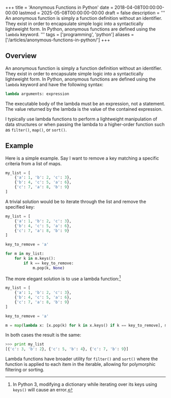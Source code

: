+++
title = 'Anonymous Functions in Python'
date = 2018-04-08T00:00:00-00:00
lastmod = 2025-05-08T00:00:00-00:00
draft = false
description = '''
An anonymous function is simply a function definition without an identifier.
They exist in order to encapsulate simple logic into a syntactically
lightweight form. In Python, anonymous functions are defined using the `lambda`
keyword.
'''
tags = ['programming', 'python']
aliases = ['/articles/anonymous-functions-in-python/']
+++

## Overview

An anonymous function is simply a function definition without an identifier.
They exist in order to encapsulate simple logic into a syntactically
lightweight form. In Python, anonymous functions are defined using the `lambda`
keyword and have the following syntax:

```python
lambda arguments: expression
```

The executable body of the lambda must be an expression, not a statement. The
value returned by the lambda is the value of the contained expression.

I typically use lambda functions to perform a lightweight manipulation of data
structures or when passing the lambda to a higher-order function such as
`filter()`, `map()`, or `sort()`.

## Example

Here is a simple example. Say I want to remove a key matching a specific
criteria from a list of maps.

```python
my_list = [
    {'a': 1, 'b': 2, 'c': 3},
    {'b': 4, 'c': 5, 'a': 6},
    {'c': 7, 'a': 8, 'b': 9}
]
```

A trivial solution would be to iterate through the list and remove the
specified key:

```python
my_list = [
    {'a': 1, 'b': 2, 'c': 3},
    {'b': 4, 'c': 5, 'a': 6},
    {'c': 7, 'a': 8, 'b': 9}
]

key_to_remove = 'a'

for m in my_list:
    for k in m.keys():
        if k == key_to_remove:
            m.pop(k, None)
```

The more elegant solution is to use a lambda function:[^1]

```python
my_list = [
    {'a': 1, 'b': 2, 'c': 3},
    {'b': 4, 'c': 5, 'a': 6},
    {'c': 7, 'a': 8, 'b': 9}
]

key_to_remove = 'a'

m = map(lambda x: [x.pop(k) for k in x.keys() if k == key_to_remove], my_list or [{}])
```

In both cases the result is the same:

```python
>>> print my_list
[{'c': 3, 'b': 2}, {'c': 5, 'b': 4}, {'c': 7, 'b': 9}]
```

Lambda functions have broader utility for `filter()` and `sort()` where the
function is applied to each item in the iterable, allowing for polymorphic
filtering or sorting.

[^1]: In Python 3, modifying a dictionary while iterating over its keys using
    `keys()` will cause an error.
